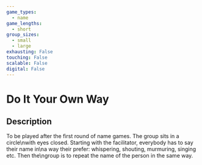 ```yaml
---
game_types:
  - name
game_lengths:
  - short
group_sizes:
  - small
  - large
exhausting: False
touching: False
scalable: False
digital: False
---
```

# Do It Your Own Way

## Description
To be played after the first round of name games. The group sits in a circle\nwith eyes closed. Starting with the facilitator, everybody has to say their name in\na way their prefer: whispering, shouting, murmuring, singing etc. Then the\ngroup is to repeat the name of the person in the same way.
